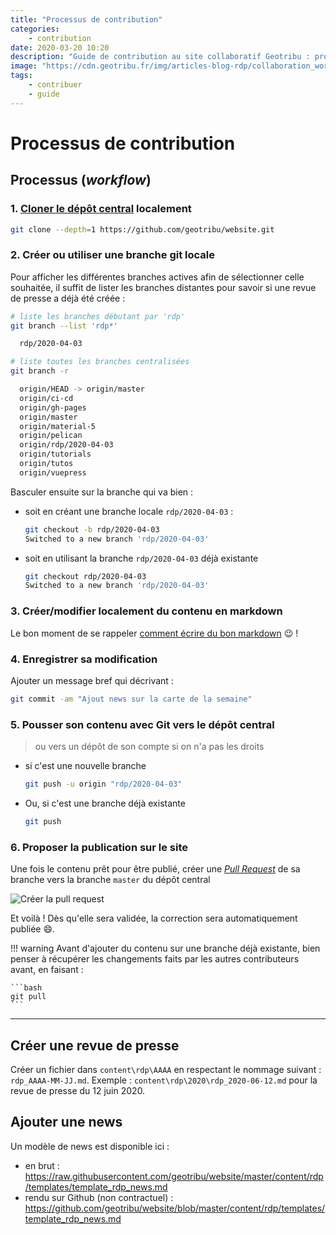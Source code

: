 ```yaml
---
title: "Processus de contribution"
categories:
    - contribution
date: 2020-03-20 10:20
description: "Guide de contribution au site collaboratif Geotribu : processus (git flow), modifier un contenu et guides spécifiques (images, vidéos, émojis...)"
image: "https://cdn.geotribu.fr/img/articles-blog-rdp/collaboration_world.png"
tags:
    - contribuer
    - guide
---
```


<!-- markdownlint-disable MD046 -->

# Processus de contribution

## Processus (_workflow_)

### 1. [Cloner le dépôt central](../edit/local_edition_setup/#git) localement

```bash
git clone --depth=1 https://github.com/geotribu/website.git
```

### 2. Créer ou utiliser une branche git locale

Pour afficher les différentes branches actives afin de sélectionner celle souhaitée, il suffit de lister les branches distantes pour savoir si une revue de presse a déjà été créée :

```bash
# liste les branches débutant par 'rdp'
git branch --list 'rdp*'

  rdp/2020-04-03

# liste toutes les branches centralisées
git branch -r

  origin/HEAD -> origin/master
  origin/ci-cd
  origin/gh-pages
  origin/master
  origin/material-5
  origin/pelican
  origin/rdp/2020-04-03
  origin/tutorials
  origin/tutos
  origin/vuepress
```

Basculer ensuite sur la branche qui va bien :

- soit en créant une branche locale `rdp/2020-04-03` :

    ```bash
    git checkout -b rdp/2020-04-03
    Switched to a new branch 'rdp/2020-04-03'
    ```

- soit en utilisant la branche `rdp/2020-04-03` déjà existante

    ```bash
    git checkout rdp/2020-04-03
    Switched to a new branch 'rdp/2020-04-03'
    ```

### 3. Créer/modifier localement du contenu en markdown

Le bon moment de se rappeler [comment écrire du bon markdown](../requirements#markdown) :wink: !

### 4. Enregistrer sa modification

Ajouter un message bref qui décrivant :

```bash
git commit -am "Ajout news sur la carte de la semaine"
```

### 5. Pousser son contenu avec Git vers le dépôt central

> ou vers un dépôt de son compte si on n'a pas les droits

- si c'est une nouvelle branche

    ```bash
    git push -u origin "rdp/2020-04-03"
    ```

- Ou, si c'est une branche déjà existante

    ```bash
    git push
    ```

### 6. Proposer la publication sur le site

Une fois le contenu prêt pour être publié, créer une [_Pull Request_](https://help.github.com/en/github/collaborating-with-issues-and-pull-requests/creating-a-pull-request) de sa branche vers la branche `master` du dépôt central

![Créer la pull request](https://cdn.geotribu.fr/img/internal/contribution/github_pull-request_form.png)

Et voilà ! Dès qu'elle sera validée, la correction sera automatiquement publiée :smile:.

!!! warning
    Avant d'ajouter du contenu sur une branche déjà existante, bien penser à récupérer les changements faits par les autres contributeurs avant, en faisant :

    ```bash
    git pull
    ```  

----

## Créer une revue de presse

Créer un fichier dans `content\rdp\AAAA` en respectant le nommage suivant : `rdp_AAAA-MM-JJ.md`. Exemple : `content\rdp\2020\rdp_2020-06-12.md` pour la revue de presse du 12 juin 2020.

## Ajouter une news

Un modèle de news est disponible ici :

- en brut : <https://raw.githubusercontent.com/geotribu/website/master/content/rdp/templates/template_rdp_news.md>
- rendu sur Github (non contractuel) : <https://github.com/geotribu/website/blob/master/content/rdp/templates/template_rdp_news.md>
